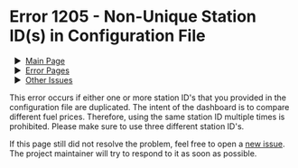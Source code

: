 # Error 1205 - Non-Unique Station ID(s) in Configuration File

&nbsp;&nbsp;▶ &nbsp;[Main Page](../)  
&nbsp;&nbsp;▶ &nbsp;[Error Pages](../errors)  
&nbsp;&nbsp;▶ &nbsp;[Other Issues](https://github.com/smolinde/iot-dashboard/issues)

This error occurs if either one or more station ID's that you provided in the configuration file are duplicated. The intent of the dashboard is to compare different fuel prices. Therefore, using the same station ID multiple times is prohibited. Please make sure to use three different station ID's.

If this page still did not resolve the problem, feel free to open a [new issue](https://github.com/smolinde/iot-dashboard/issues/new?template=BLANK_ISSUE). The project maintainer will try to respond to it as soon as possible.